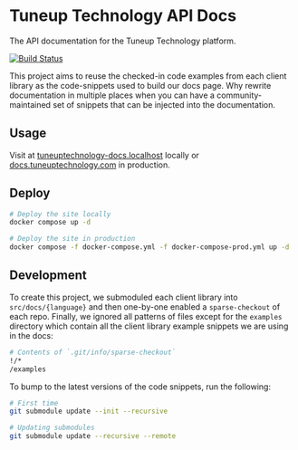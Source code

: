 # Tuneup Technology API Docs

The API documentation for the Tuneup Technology platform.

[![Build Status](https://github.com/tuneuptechnology/docs/workflows/build/badge.svg)](https://github.com/tuneuptechnology/docs/actions)

This project aims to reuse the checked-in code examples from each client library as the code-snippets used to build our docs page. Why rewrite documentation in multiple places when you can have a community-maintained set of snippets that can be injected into the documentation.

## Usage

Visit at [tuneuptechnology-docs.localhost](tuneuptechnology-docs.localhost) locally or [docs.tuneuptechnology.com](https://docs.tuneuptechnology.com) in production.

## Deploy

```bash
# Deploy the site locally
docker compose up -d

# Deploy the site in production
docker compose -f docker-compose.yml -f docker-compose-prod.yml up -d
```

## Development

To create this project, we submoduled each client library into `src/docs/{language}` and then one-by-one enabled a `sparse-checkout` of each repo. Finally, we ignored all patterns of files except for the `examples` directory which contain all the client library example snippets we are using in the docs:

```bash
# Contents of `.git/info/sparse-checkout`
!/*
/examples
```

To bump to the latest versions of the code snippets, run the following:

```bash
# First time
git submodule update --init --recursive

# Updating submodules
git submodule update --recursive --remote
```
